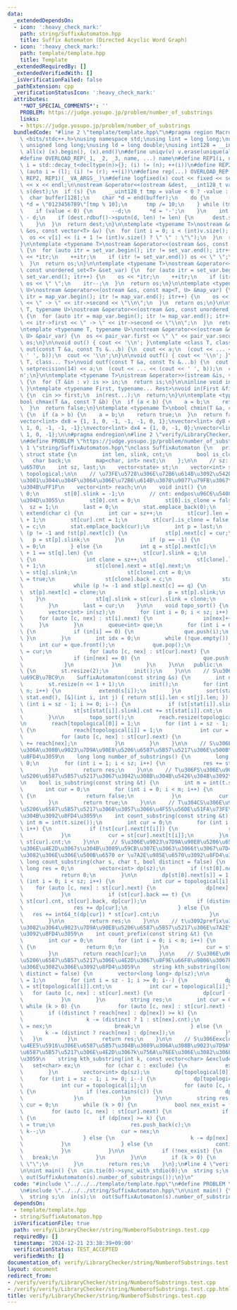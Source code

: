 ```yaml
---
data:
  _extendedDependsOn:
  - icon: ':heavy_check_mark:'
    path: string/SuffixAutomaton.hpp
    title: Suffix Automaton (Directed Acyclic Word Graph)
  - icon: ':heavy_check_mark:'
    path: template/template.hpp
    title: Template
  _extendedRequiredBy: []
  _extendedVerifiedWith: []
  _isVerificationFailed: false
  _pathExtension: cpp
  _verificationStatusIcon: ':heavy_check_mark:'
  attributes:
    '*NOT_SPECIAL_COMMENTS*': ''
    PROBLEM: https://judge.yosupo.jp/problem/number_of_substrings
    links:
    - https://judge.yosupo.jp/problem/number_of_substrings
  bundledCode: "#line 2 \"template/template.hpp\"\n#pragma region Macros\n#include\
    \ <bits/stdc++.h>\nusing namespace std;\nusing lint = long long;\nusing ull =\
    \ unsigned long long;\nusing ld = long double;\nusing int128 = __int128_t;\n#define\
    \ all(x) (x).begin(), (x).end()\n#define uniqv(v) v.erase(unique(all(v)), v.end())\n\
    #define OVERLOAD_REP(_1, _2, _3, name, ...) name\n#define REP1(i, n) for (auto\
    \ i = std::decay_t<decltype(n)>{}; (i) != (n); ++(i))\n#define REP2(i, l, r) for\
    \ (auto i = (l); (i) != (r); ++(i))\n#define rep(...) OVERLOAD_REP(__VA_ARGS__,\
    \ REP2, REP1)(__VA_ARGS__)\n#define logfixed(x) cout << fixed << setprecision(10)\
    \ << x << endl;\n\nostream &operator<<(ostream &dest, __int128_t value) {\n  ostream::sentry\
    \ s(dest);\n  if (s) {\n    __uint128_t tmp = value < 0 ? -value : value;\n  \
    \  char buffer[128];\n    char *d = end(buffer);\n    do {\n      --d;\n     \
    \ *d = \"0123456789\"[tmp % 10];\n      tmp /= 10;\n    } while (tmp != 0);\n\
    \    if (value < 0) {\n      --d;\n      *d = '-';\n    }\n    int len = end(buffer)\
    \ - d;\n    if (dest.rdbuf()->sputn(d, len) != len) {\n      dest.setstate(ios_base::badbit);\n\
    \    }\n  }\n  return dest;\n}\n\ntemplate <typename T>\nostream &operator<<(ostream\
    \ &os, const vector<T> &v) {\n  for (int i = 0; i < (int)v.size(); i++) {\n  \
    \  os << v[i] << (i + 1 != (int)v.size() ? \" \" : \"\");\n  }\n  return os;\n\
    }\n\ntemplate <typename T>\nostream &operator<<(ostream &os, const set<T> &set_var)\
    \ {\n  for (auto itr = set_var.begin(); itr != set_var.end(); itr++) {\n    os\
    \ << *itr;\n    ++itr;\n    if (itr != set_var.end()) os << \" \";\n    itr--;\n\
    \  }\n  return os;\n}\n\ntemplate <typename T>\nostream &operator<<(ostream &os,\
    \ const unordered_set<T> &set_var) {\n  for (auto itr = set_var.begin(); itr !=\
    \ set_var.end(); itr++) {\n    os << *itr;\n    ++itr;\n    if (itr != set_var.end())\
    \ os << \" \";\n    itr--;\n  }\n  return os;\n}\n\ntemplate <typename T, typename\
    \ U>\nostream &operator<<(ostream &os, const map<T, U> &map_var) {\n  for (auto\
    \ itr = map_var.begin(); itr != map_var.end(); itr++) {\n    os << itr->first\
    \ << \" -> \" << itr->second << \"\\n\";\n  }\n  return os;\n}\n\ntemplate <typename\
    \ T, typename U>\nostream &operator<<(ostream &os, const unordered_map<T, U> &map_var)\
    \ {\n  for (auto itr = map_var.begin(); itr != map_var.end(); itr++) {\n    os\
    \ << itr->first << \" -> \" << itr->second << \"\\n\";\n  }\n  return os;\n}\n\
    \ntemplate <typename T, typename U>\nostream &operator<<(ostream &os, const pair<T,\
    \ U> &pair_var) {\n  os << pair_var.first << \" \" << pair_var.second;\n  return\
    \ os;\n}\n\nvoid out() { cout << '\\n'; }\ntemplate <class T, class... Ts>\nvoid\
    \ out(const T &a, const Ts &...b) {\n  cout << a;\n  (cout << ... << (cout <<\
    \ ' ', b));\n  cout << '\\n';\n}\n\nvoid outf() { cout << '\\n'; }\ntemplate <class\
    \ T, class... Ts>\nvoid outf(const T &a, const Ts &...b) {\n  cout << fixed <<\
    \ setprecision(14) << a;\n  (cout << ... << (cout << ' ', b));\n  cout << '\\\
    n';\n}\n\ntemplate <typename T>\nistream &operator>>(istream &is, vector<T> &v)\
    \ {\n  for (T &in : v) is >> in;\n  return is;\n}\n\ninline void in(void) { return;\
    \ }\ntemplate <typename First, typename... Rest>\nvoid in(First &first, Rest &...rest)\
    \ {\n  cin >> first;\n  in(rest...);\n  return;\n}\n\ntemplate <typename T>\n\
    bool chmax(T &a, const T &b) {\n  if (a < b) {\n    a = b;\n    return true;\n\
    \  }\n  return false;\n}\ntemplate <typename T>\nbool chmin(T &a, const T &b)\
    \ {\n  if (a > b) {\n    a = b;\n    return true;\n  }\n  return false;\n}\n\n\
    vector<lint> dx8 = {1, 1, 0, -1, -1, -1, 0, 1};\nvector<lint> dy8 = {0, 1, 1,\
    \ 1, 0, -1, -1, -1};\nvector<lint> dx4 = {1, 0, -1, 0};\nvector<lint> dy4 = {0,\
    \ 1, 0, -1};\n\n#pragma endregion\n#line 2 \"verify/LibraryChecker/string/NumberofSubstrings.test.cpp\"\
    \n#define PROBLEM \"https://judge.yosupo.jp/problem/number_of_substrings\"\n#line\
    \ 1 \"string/SuffixAutomaton.hpp\"\nclass SuffixAutomaton {\n   private:\n   \
    \ struct state {\n        int len, slink, cnt;\n        bool is_clone;\n     \
    \   char back;\n        map<char, int> next;\n    };\n\n    // sz: \u72B6\u614B\
    \u6570\n    int sz, last;\n    vector<state> st;\n    vector<int> stat;\n    vector<int>\
    \ topological;\n\n    // \u73FE\u5728\u306E\u72B6\u614B\u3092\u542B\u3081\u3066\
    \u3001\u3044\u304F\u3064\u306E\u72B6\u614B\u3078\u9077\u79FB\u3067\u304D\u308B\
    \u304B\uFF1F\n    vector<int> reach;\n\n    void init() {\n        st[0].len =\
    \ 0;\n        st[0].slink = -1;\n        // cnt: endpos\u96C6\u5408\u306E\u5927\
    \u304D\u3055\n        st[0].cnt = 0;\n        st[0].is_clone = false;\n      \
    \  sz = 1;\n        last = 0;\n        stat.emplace_back(0);\n    }\n\n    void\
    \ extend(char c) {\n        int cur = sz++;\n        st[cur].len = st[last].len\
    \ + 1;\n        st[cur].cnt = 1;\n        st[cur].is_clone = false;\n        st[cur].back\
    \ = c;\n        stat.emplace_back(cur);\n        int p = last;\n        while\
    \ (p != -1 and !st[p].next[c]) {\n            st[p].next[c] = cur;\n         \
    \   p = st[p].slink;\n        }\n        if (p == -1) {\n            st[cur].slink\
    \ = 0;\n        } else {\n            int q = st[p].next[c];\n            if (st[p].len\
    \ + 1 == st[q].len) {\n                st[cur].slink = q;\n            } else\
    \ {\n                int clone = sz++;\n                st[clone].len = st[p].len\
    \ + 1;\n                st[clone].next = st[q].next;\n                st[clone].slink\
    \ = st[q].slink;\n                st[clone].cnt = 0;\n                st[clone].is_clone\
    \ = true;\n                st[clone].back = c;\n                stat.emplace_back(clone);\n\
    \                while (p != -1 and st[p].next[c] == q) {\n                  \
    \  st[p].next[c] = clone;\n                    p = st[p].slink;\n            \
    \    }\n                st[q].slink = st[cur].slink = clone;\n            }\n\
    \        }\n        last = cur;\n    }\n\n    void topo_sort() {\n        topological.resize(sz);\n\
    \        vector<int> in(sz);\n        for (int i = 0; i < sz; i++) {\n       \
    \     for (auto [c, nex] : st[i].next) {\n                in[nex]++;\n       \
    \     }\n        }\n        queue<int> que;\n        for (int i = 0; i < sz; i++)\
    \ {\n            if (in[i] == 0) {\n                que.push(i);\n           \
    \ }\n        }\n        int idx = 0;\n        while (!que.empty()) {\n       \
    \     int cur = que.front();\n            que.pop();\n            topological[idx++]\
    \ = cur;\n            for (auto [c, nex] : st[cur].next) {\n                in[nex]--;\n\
    \                if (in[nex] == 0) {\n                    que.push(nex);\n   \
    \             }\n            }\n        }\n    }\n\n   public:\n    SuffixAutomaton()\
    \ {\n        st.resize(2);\n        init();\n    }\n\n    // S\u306ESuffix Automaton\u3092\
    \u69CB\u7BC9\n    SuffixAutomaton(const string &s) {\n        int n = int(s.size());\n\
    \        st.resize(n << 1 + 1);\n        init();\n        for (int i = 0; i <\
    \ n; i++) {\n            extend(s[i]);\n        }\n        sort(stat.begin(),\
    \ stat.end(), [&](int i, int j) { return st[i].len < st[j].len; });\n        for\
    \ (int i = sz - 1; i >= 0; i--) {\n            if (st[stat[i]].slink != -1) {\n\
    \                st[st[stat[i]].slink].cnt += st[stat[i]].cnt;\n            }\n\
    \        }\n\n        topo_sort();\n        reach.resize(topological.size());\n\
    \n        reach[topological[0]] = 1;\n        for (int i = sz - 1; i >= 0; i--)\
    \ {\n            reach[topological[i]] = 1;\n            int cur = topological[i];\n\
    \            for (auto [c, nex] : st[cur].next) {\n                reach[cur]\
    \ += reach[nex];\n            }\n        }\n    }\n\n    // S\u306E\u76F8\u7570\
    \u306A\u308B\u9023\u7D9A\u90E8\u5206\u6587\u5B57\u5217\u306E\u500B\u6570\u3092\
    \u8FD4\u3059\n    long long number_of_substrings() {\n        long long res =\
    \ 0;\n        for (int i = 1; i < sz; i++) {\n            res += st[i].len - st[st[i].slink].len;\n\
    \        }\n        return res;\n    }\n\n    // T\u306FS\u306E\u9023\u7D9A\u90E8\
    \u5206\u6587\u5B57\u5217\u3067\u3042\u308B\u304B\u5426\u304B\u3092\u8FD4\u3059\
    \n    bool is_substring(const string &t) {\n        int m = int(t.size());\n \
    \       int cur = 0;\n        for (int i = 0; i < m; i++) {\n            if (!st[cur].next[t[i]])\
    \ {\n                return false;\n            }\n            cur = st[cur].next[t[i]];\n\
    \        }\n        return true;\n    }\n\n    // T\u304CS\u306E\u9023\u7D9A\u90E8\
    \u5206\u6587\u5B57\u5217\u3068\u3057\u3066\u4F55\u56DE\u51FA\u73FE\u3059\u308B\
    \u304B\u3092\u8FD4\u3059\n    int count_substring(const string &t) {\n       \
    \ int m = int(t.size());\n        int cur = 0;\n        for (int i = 0; i < m;\
    \ i++) {\n            if (!st[cur].next[t[i]]) {\n                return 0;\n\
    \            }\n            cur = st[cur].next[t[i]];\n        }\n        return\
    \ st[cur].cnt;\n    }\n\n    // S\u306E\u9023\u7D9A\u90E8\u5206\u6587\u5B57\u5217\
    \u306E\u4E2D\u3067s\u304B\u3089\u59CB\u307E\u3063\u3066t\u3067\u7D42\u308F\u308B\
    \u3082\u306E\u306E\u500B\u6570 or \u7A2E\u985E\u6570\u3092\u8FD4\u3059\n    long\
    \ long count_substring(char s, char t, bool distinct = false) {\n        long\
    \ long res = 0;\n        vector<int> dp(sz);\n        if (!st[0].next[s]) {\n\
    \            return 0;\n        }\n\n        dp[st[0].next[s]] = 1;\n        for\
    \ (int i = 0; i < sz; i++) {\n            int cur = topological[i];\n        \
    \    for (auto [c, nex] : st[cur].next) {\n                dp[nex] += dp[cur];\n\
    \            }\n            if (st[cur].back == t) {\n                out(st[cur].len,\
    \ st[cur].cnt, st[cur].back, dp[cur]);\n                if (distinct) {\n    \
    \                res += dp[cur];\n                } else {\n                 \
    \   res += int64_t(dp[cur]) * st[cur].cnt;\n                }\n            }\n\
    \        }\n\n        return res;\n    }\n\n    // t\u3092prefix\u3068\u3057\u3066\
    \u3082\u3064\u9023\u7D9A\u90E8\u5206\u6587\u5B57\u5217\u306E\u7A2E\u985E\u6570\
    \u3092\u8FD4\u3059\n    int count_prefix(const string &t) {\n        int m = int(t.size());\n\
    \        int cur = 0;\n        for (int i = 0; i < m; i++) {\n            if (!st[cur].next[t[i]])\
    \ {\n                return 0;\n            }\n            cur = st[cur].next[t[i]];\n\
    \        }\n        return reach[cur];\n    }\n\n    // S\u306E\u9023\u7D9A\u90E8\
    \u5206\u6587\u5B57\u5217\u306E\u4E2D\u3067\u8F9E\u66F8\u9806\u3067k\u756A\u76EE\
    \u306E\u3082\u306E\u3092\u8FD4\u3059\n    string kth_substring(long long k, bool\
    \ distinct = false) {\n        vector<long long> dp(sz);\n\n        dp[topological[0]]\
    \ = 1;\n        for (int i = sz - 1; i >= 0; i--) {\n            dp[topological[i]]\
    \ = st[topological[i]].cnt;\n            int cur = topological[i];\n         \
    \   for (auto [c, nex] : st[cur].next) {\n                dp[cur] += dp[nex];\n\
    \            }\n        }\n        string res;\n        int cur = 0;\n       \
    \ while (k > 0) {\n            for (auto [c, nex] : st[cur].next) {\n        \
    \        if ((distinct ? reach[nex] : dp[nex]) >= k) {\n                    res.push_back(c);\n\
    \                    k -= (distinct ? 1 : st[nex].cnt);\n                    cur\
    \ = nex;\n                    break;\n                } else {\n             \
    \       k -= (distinct ? reach[nex] : dp[nex]);\n                }\n         \
    \   }\n        }\n        return res;\n    }\n\n    // S\u306Eexclude\u914D\u5217\
    \u4EE5\u5916\u306E\u6587\u5B57\u304B\u3089\u306A\u308B\u9023\u7D9A\u90E8\u5206\
    \u6587\u5B57\u5217\u306E\u4E2D\u3067k\u756A\u76EE\u306E\u3082\u306E\u3092\u8FD4\
    \u3059\n    string kth_substring(int k, const vector<char> &exclude) {\n     \
    \   set<char> ex;\n        for (char c : exclude) {\n            ex.insert(c);\n\
    \        }\n        vector<int> dp(sz);\n        dp[topological[0]] = 1;\n   \
    \     for (int i = sz - 1; i >= 0; i--) {\n            dp[topological[i]] = 1;\n\
    \            int cur = topological[i];\n            for (auto [c, nex] : st[cur].next)\
    \ {\n                if (!ex.contains(c)) {\n                    dp[cur] += dp[nex];\n\
    \                }\n            }\n        }\n\n        string res;\n        int\
    \ cur = 0;\n        while (k > 0) {\n            bool nex_exist = false;\n   \
    \         for (auto [c, nex] : st[cur].next) {\n                if (!ex.contains(c))\
    \ {\n                    if (dp[nex] >= k) {\n                        nex_exist\
    \ = true;\n                        res.push_back(c);\n                       \
    \ k--;\n                        cur = nex;\n                        break;\n \
    \                   } else {\n                        k -= dp[nex];\n        \
    \            }\n                } else {\n                    continue;\n    \
    \            }\n            }\n\n            if (!nex_exist) {\n             \
    \   break;\n            }\n        }\n\n        if (k > 0) {\n            return\
    \ \"\";\n        }\n        return res;\n    }\n};\n#line 4 \"verify/LibraryChecker/string/NumberofSubstrings.test.cpp\"\
    \n\nint main() {\n  cin.tie(0)->sync_with_stdio(0);\n  string s;\n  in(s);\n \
    \ out(SuffixAutomaton(s).number_of_substrings());\n}\n"
  code: "#include \"../../../template/template.hpp\"\n#define PROBLEM \"https://judge.yosupo.jp/problem/number_of_substrings\"\
    \n#include \"../../../string/SuffixAutomaton.hpp\"\n\nint main() {\n  cin.tie(0)->sync_with_stdio(0);\n\
    \  string s;\n  in(s);\n  out(SuffixAutomaton(s).number_of_substrings());\n}\n"
  dependsOn:
  - template/template.hpp
  - string/SuffixAutomaton.hpp
  isVerificationFile: true
  path: verify/LibraryChecker/string/NumberofSubstrings.test.cpp
  requiredBy: []
  timestamp: '2024-12-21 23:38:39+09:00'
  verificationStatus: TEST_ACCEPTED
  verifiedWith: []
documentation_of: verify/LibraryChecker/string/NumberofSubstrings.test.cpp
layout: document
redirect_from:
- /verify/verify/LibraryChecker/string/NumberofSubstrings.test.cpp
- /verify/verify/LibraryChecker/string/NumberofSubstrings.test.cpp.html
title: verify/LibraryChecker/string/NumberofSubstrings.test.cpp
---
```

